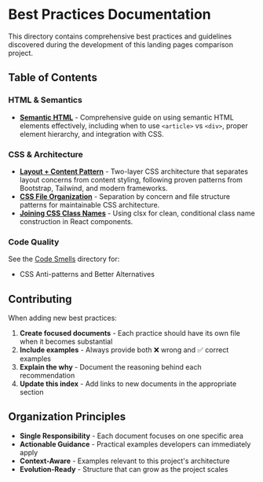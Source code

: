 # Best Practices Documentation

This directory contains comprehensive best practices and guidelines discovered
during the development of this landing pages comparison project.

## Table of Contents

### HTML & Semantics
- [**Semantic HTML**](./semantic-html.md) - Comprehensive guide on using
  semantic HTML elements effectively, including when to use `<article>` vs
  `<div>`, proper element hierarchy, and integration with CSS.

### CSS & Architecture
- [**Layout + Content Pattern**](./layout-content-pattern.md) - Two-layer CSS
  architecture that separates layout concerns from content styling, following
  proven patterns from Bootstrap, Tailwind, and modern frameworks.
- [**CSS File Organization**](./css-file-organization.md) - Separation by
  concern and file structure patterns for maintainable CSS architecture.
- [**Joining CSS Class Names**](./join-css-class-names.md) - Using clsx for clean, conditional class name construction in React components.

### Code Quality
See the [Code Smells](../code-smells/) directory for:
- CSS Anti-patterns and Better Alternatives

## Contributing

When adding new best practices:

1. **Create focused documents** - Each practice should have its own file when it becomes substantial
2. **Include examples** - Always provide both ❌ wrong and ✅ correct examples
3. **Explain the why** - Document the reasoning behind each recommendation
4. **Update this index** - Add links to new documents in the appropriate section

## Organization Principles

- **Single Responsibility** - Each document focuses on one specific area
- **Actionable Guidance** - Practical examples developers can immediately apply
- **Context-Aware** - Examples relevant to this project's architecture
- **Evolution-Ready** - Structure that can grow as the project scales
